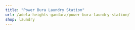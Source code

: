 ```yaml
---
title: "Power Bura Laundry Station"
url: /adela-heights-gandara/power-bura-laundry-station/
shop: laundry
---
```

